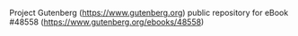 Project Gutenberg (https://www.gutenberg.org) public repository for eBook #48558 (https://www.gutenberg.org/ebooks/48558)
